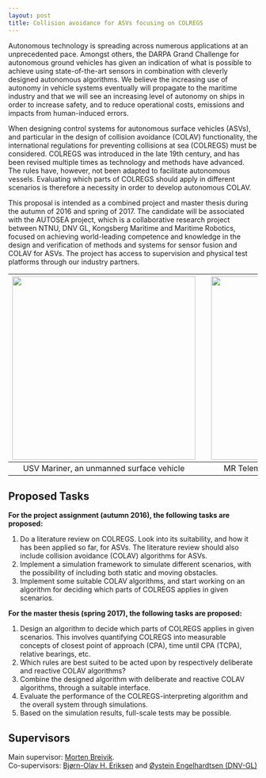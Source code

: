 ```yaml
---
layout: post
title: Collision avoidance for ASVs focusing on COLREGS
---
```

Autonomous technology is spreading across numerous applications at an unprecedented pace. Amongst others, the DARPA Grand Challenge for autonomous ground vehicles has given an indication of what is possible to achieve using state-of-the-art sensors in combination with cleverly designed autonomous algorithms. We believe the increasing use of autonomy in vehicle systems eventually will propagate to the maritime industry and that we will see an increasing level of autonomy on ships in order to increase safety, and to reduce operational costs, emissions and impacts from human-induced errors.

When designing control systems for autonomous surface vehicles (ASVs), and particular in the design of collision avoidance (COLAV) functionality, the international regulations for preventing collisions at sea (COLREGS) must be considered. COLREGS was introduced in the late 19th century, and has been revised multiple times as technology and methods have advanced. The rules have, however, not been adapted to facilitate autonomous vessels. Evaluating which parts of COLREGS should apply in different scenarios is therefore a necessity in order to develop autonomous COLAV.

This proposal is intended as a combined project and master thesis during the autumn of 2016 and spring of 2017. The candidate will be associated with the AUTOSEA project, which is a collaborative research project between NTNU, DNV GL, Kongsberg Maritime and Maritime Robotics, focused on achieving world-leading competence and knowledge in the design and verification of methods and systems for sensor fusion and COLAV for ASVs. The project has access to supervision and physical test platforms through our industry partners.

| <img src="{{site.url}}/assets/mariner.jpg" width="370"> | | <img src="{{site.url}}/assets/telemetron4a.jpg" width="370"> |
|:---:| :---: |:---:|
| USV Mariner, an unmanned surface vehicle | | MR Telemetron, a dual-use surface vessel |

## Proposed Tasks
**For the project assignment (autumn 2016), the following tasks are proposed:**

1. Do a literature review on COLREGS. Look into its suitability, and how it has been applied so far, for ASVs. The literature review should also include collision avoidance (COLAV) algorithms for ASVs.
2. Implement a simulation framework to simulate different scenarios, with the possibility of including both static and moving obstacles.
3. Implement some suitable COLAV algorithms, and start working on an algorithm for deciding which parts of COLREGS applies in given scenarios.

**For the master thesis (spring 2017), the following tasks are proposed:**

1. Design an algorithm to decide which parts of COLREGS applies in given scenarios. This involves quantifying COLREGS into measurable concepts of closest point of approach (CPA), time until CPA (TCPA), relative bearings, etc.
2. Which rules are best suited to be acted upon by respectively deliberate and reactive COLAV algorithms?
3. Combine the designed algorithm with deliberate and reactive COLAV algorithms, through a suitable interface. 
4. Evaluate the performance of the COLREGS-interpreting algorithm and the overall system through simulations.
5. Based on the simulation results, full-scale tests may be possible.

## Supervisors 
Main supervisor: [Morten Breivik](http://www.ntnu.no/ansatte/morten.breivik). <br />
Co-supervisors: [Bjørn-Olav H. Eriksen](http://www.ntnu.no/ansatte/boerikse) and [Øystein Engelhardtsen (DNV-GL)](mailto:Oystein.Engelhardtsen@dnvgl.com)